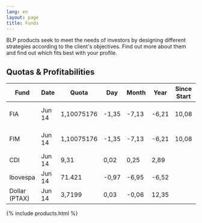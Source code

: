 ```yaml
---
lang: en
layout: page
title: Funds
---
```


BLP products seek to meet the needs of investors by designing different strategies according to the client's objectives. Find out more about them and find out which fits best with your profile.

## Quotas & Profitabilities

Fund | Date | Quota | Day | Month | Year | Since Start | Start Date
---- | ---- | ----- | --- | ----- | ---- | ----------- | ----------
FIA  | Jun 14 | 1,10075176 | -1,35 | -7,13 | -6,21 | 10,08 | Feb 1 '17
FIM  | Jun 14 | 1,10075176 | -1,35 | -7,13 | -6,21 | 10,08 | Feb 1 '17
CDI  | Jun 14 | 9,31 | 0,02 | 0,25 | 2,89 |   |  
Ibovespa  | Jun 14 | 71.421 | -0,97 | -6,95 | -6,52 |   |  
Dollar (PTAX)  | Jun 14 | 3,7199 | 0,03 | -0,06 | 12,35 |   |  


{% include products.html %}
